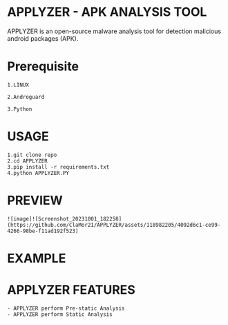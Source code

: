 # **APPLYZER** - **APK ANALYSIS TOOL**

APPLYZER is an open-source malware analysis tool for detection malicious android packages (APK).

# **Prerequisite**

    1.LINUX 

    2.Androguard

    3.Python

# **USAGE**
    1.git clone repo
    2.cd APPLYZER
    3.pip install -r requirements.txt
    4.python APPLYZER.PY

# **PREVIEW**
    ![image]![Screenshot_20231001_182258](https://github.com/ClaMor21/APPLYZER/assets/118982205/4092d6c1-ce99-4266-98be-f11ad192f523)

# **EXAMPLE**

# **APPLYZER FEATURES**
    
    - APPLYZER perform Pre-static Analysis
    - APPLYZER perform Static Analysis
